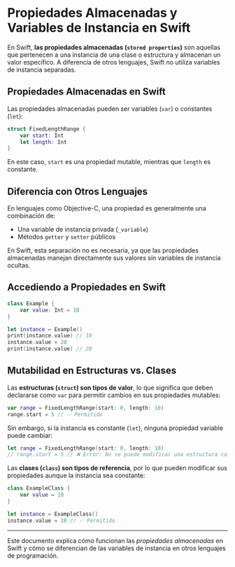 # Propiedades Almacenadas y Variables de Instancia en Swift

En Swift, **las propiedades almacenadas (`stored properties`)** son aquellas que pertenecen a una instancia de una clase o estructura y almacenan un valor específico. A diferencia de otros lenguajes, Swift no utiliza variables de instancia separadas.

## Propiedades Almacenadas en Swift

Las propiedades almacenadas pueden ser variables (`var`) o constantes (`let`):

```swift
struct FixedLengthRange {
    var start: Int
    let length: Int
}
```

En este caso, `start` es una propiedad mutable, mientras que `length` es constante.

## Diferencia con Otros Lenguajes

En lenguajes como Objective-C, una propiedad es generalmente una combinación de:
- Una variable de instancia privada (`_variable`)
- Métodos `getter` y `setter` públicos

En Swift, esta separación no es necesaria, ya que las propiedades almacenadas manejan directamente sus valores sin variables de instancia ocultas.

## Accediendo a Propiedades en Swift

```swift
class Example {
    var value: Int = 10
}

let instance = Example()
print(instance.value) // 10
instance.value = 20
print(instance.value) // 20
```

## Mutabilidad en Estructuras vs. Clases

Las **estructuras (`struct`) son tipos de valor**, lo que significa que deben declararse como `var` para permitir cambios en sus propiedades mutables:

```swift
var range = FixedLengthRange(start: 0, length: 10)
range.start = 5 // ✅ Permitido
```

Sin embargo, si la instancia es constante (`let`), ninguna propiedad variable puede cambiar:

```swift
let range = FixedLengthRange(start: 0, length: 10)
// range.start = 5 // ❌ Error: No se puede modificar una estructura constante
```

Las **clases (`class`) son tipos de referencia**, por lo que pueden modificar sus propiedades aunque la instancia sea constante:

```swift
class ExampleClass {
    var value = 10
}

let instance = ExampleClass()
instance.value = 20 // ✅ Permitido
```

---

Este documento explica cómo funcionan las *propiedades almacenadas* en Swift y cómo se diferencian de las variables de instancia en otros lenguajes de programación.